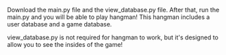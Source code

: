 Download the main.py file and the view_database.py file. After that, run the main.py and you will be able to play hangman! This hangman includes a user database and a game database.

view_database.py is not required for hangman to work, but it's designed to allow you to see the insides of the game!
